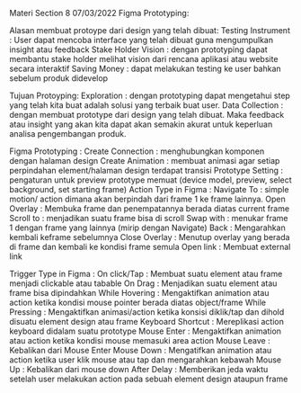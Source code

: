 Materi Section 8 07/03/2022 
Figma Prototyping:

Alasan membuat protoype dari design yang telah dibuat:
Testing Instrument : User dapat mencoba interface yang telah dibuat guna mengumpulkan insight atau feedback
Stake Holder Vision : dengan prototyping dapat membantu stake holder melihat vision dari rencana aplikasi atau website secara interaktif
Saving Money : dapat melakukan testing ke user bahkan sebelum produk didevelop

Tujuan Protoyping:
Exploration : dengan prototyping dapat mengetahui step yang telah kita buat adalah solusi yang terbaik buat user.
Data Collection : dengan membuat prototype dari design yang telah dibuat. Maka feedback atau insight yang akan kita dapat akan semakin akurat untuk keperluan analisa pengembangan produk.

Figma Prototyping :
Create Connection : menghubungkan komponen dengan halaman design
Create Animation : membuat animasi agar setiap perpindahan element/halaman design terdapat transisi
Prototype Setting : pengaturan untuk preview prototype memuat (device model, preview, select background, set starting frame)
Action Type in Figma :
Navigate To : simple motion/ action dimana akan berpindah dari frame 1 ke frame lainnya.
Open Overlay : Membuka frame dan penempatannya berada diatas current frame
Scroll to : menjadikan suatu frame bisa di scroll
Swap with : menukar frame 1 dengan frame yang lainnya (mirip dengan Navigate)
Back : Mengarahkan kembali keframe sebelumnya
Close Overlay : Menutup overlay yang berada di frame dan kembali ke kondisi frame semula
Open link : Membuat external link

Trigger Type in Figma : 
On click/Tap : Membuat suatu element atau frame menjadi clickable atau tabable
On Drag : Menjadikan suatu element atau frame bisa dipindahkan
While Hovering : Mengaktifkan animation atau action ketika kondisi mouse pointer berada diatas object/frame
While Pressing : Mengaktifkan animasi/action ketika konsisi diklik/tap dan dihold disuatu element design atau frame
Keyboard Shortcut : Mereplikasi action keyboard didalam suatu prototype
Mouse Enter : Mengaktifkan animation atau action ketika kondisi mouse memasuki area action
Mouse Leave : Kebalikan dari Mouse Enter
Mouse Down : Mengatifkan animation atau action ketika user klik mouse atau tap dan mengarahkan kebawah
Mouse Up : Kebalikan dari mouse down
After Delay : Memberikan jeda waktu setelah user melakukan action pada sebuah element design ataupun frame
